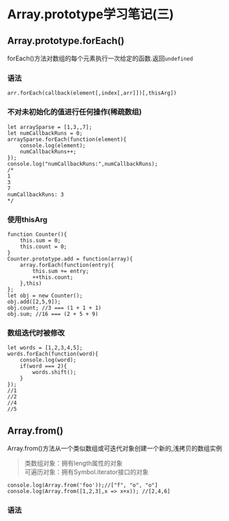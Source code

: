 Array.prototype学习笔记(三)
=

## Array.prototype.forEach()
forEach()方法对数组的每个元素执行一次给定的函数.返回`undefined`  

### 语法
```
arr.forEach(callback(element[,index[,arr]])[,thisArg])
```

### 不对未初始化的值进行任何操作(稀疏数组)
```
let arraySparse = [1,3,,7];
let numCallbackRuns = 0;
arraySparse.forEach(function(element){
	console.log(element);
	numCallbackRuns++;
});
console.log("numCallbackRuns:",numCallbackRuns);
/*
1
3
7
numCallbackRuns: 3
*/
```

### 使用thisArg
```
function Counter(){
	this.sum = 0;
	this.count = 0;
}
Counter.prototype.add = function(array){
	array.forEach(function(entry){
		this.sum += entry;
		++this.count;
	},this)
};
let obj = new Counter();
obj.add([2,5,9]);
obj.count; //3 === (1 + 1 + 1)
obj.sum; //16 === (2 + 5 + 9)
```

### 数组迭代时被修改
```
let words = [1,2,3,4,5];
words.forEach(function(word){
	console.log(word);
	if(word === 2){
		words.shift();
	}
});
//1
//2
//4
//5
```

## Array.from()
Array.from()方法从一个类似数组或可迭代对象创建一个新的,浅拷贝的数组实例  
>类数组对象：拥有length属性的对象  
>可遍历对象：拥有Symbol.iterator接口的对象  

```
console.log(Array.from('foo'));//["f", "o", "o"]
console.log(Array.from([1,2,3],x => x+x)); //[2,4,6]
```

### 语法
```

```












